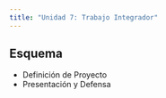 ```yaml
---
title: "Unidad 7: Trabajo Integrador"
---
```


## Esquema

- Definición de Proyecto
- Presentación y Defensa